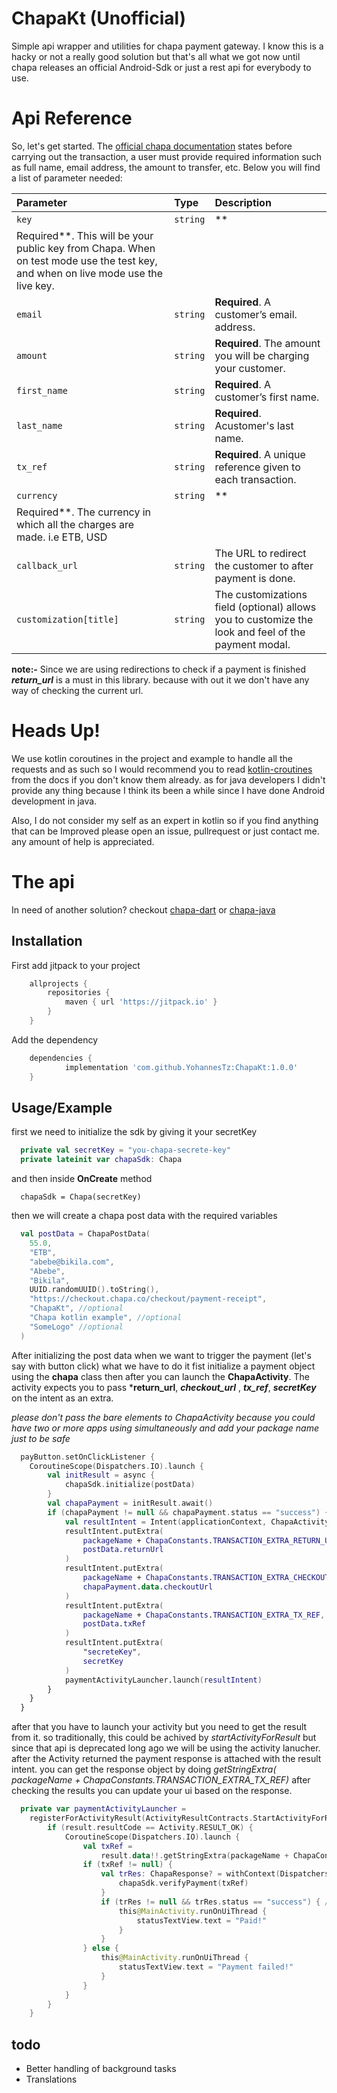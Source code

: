 # ChapaKt (Unofficial)

Simple api wrapper and utilities for chapa payment gateway. I know this is a hacky or not a really
good solution but that's all what we got now until chapa releases an official Android-Sdk or just a
rest api for everybody to use.

# Api Reference

So, let's get started.
The [official chapa documentation](https://developer.chapa.co/docs/accept-payments/) states before
carrying out the transaction, a user must provide required information such as full name, email
address, the amount to transfer, etc. Below you will find a list of parameter needed:

| Parameter | Type     | Description                |
| :-------- | :------- | :------------------------- |
| `key`      | `string` | **
Required**. This will be your public key from Chapa. When on test mode use the test key, and when on live mode use the live key. |
| `email`    | `string` | **Required**. A customer’s email. address. |
| `amount`   | `string` | **Required**. The amount you will be charging your customer. |
| `first_name` | `string` | **Required**. A customer’s first name. |
| `last_name`      | `string` | **Required**. Acustomer's last name. |
| `tx_ref`   | `string` | **Required**. A unique reference given to each transaction. |
| `currency` | `string` | **
Required**. The currency in which all the charges are made. i.e ETB, USD |
| `callback_url`| `string` |  The URL to redirect the customer to after payment is done.|
| `customization[title]`| `string` |  The customizations field (optional) allows you to customize the look and feel of the payment modal.|

**note:-** Since we are using redirections to check if a payment is finished ***return_url*** is a
must in this library. because with out it we don't have any way of checking the current url.

# Heads Up!

We use kotlin coroutines in the project and example to handle all the requests and as such so I
would recommend you to read
[kotlin-croutines](https://kotlinlang.org/docs/coroutines-overview.html) from the docs if you don't
know them already. as for java developers I didn't provide any thing because I think its been a
while since I have done Android development in java.

Also, I do not consider my self as an expert in kotlin so if you find anything that can be Improved
please open an issue, pullrequest or just contact me. any amount of help is appreciated.

# The api

In need of another solution? checkout [chapa-dart](https://github.com/Chapa-Et/chapa-flutter)
or [chapa-java](https://github.com/Chapa-Et/chapa-java)

## Installation

First add jitpack to your project

```groovy
    allprojects {
        repositories {
            maven { url 'https://jitpack.io' }
        }
    }
```

Add the dependency

```groovy
	dependencies {
	        implementation 'com.github.YohannesTz:ChapaKt:1.0.0'
	}
```

###

## Usage/Example

first we need to initialize the sdk by giving it your secretKey

```kotlin
  private val secretKey = "you-chapa-secrete-key"
  private lateinit var chapaSdk: Chapa
```

and then inside **OnCreate** method

```
  chapaSdk = Chapa(secretKey)
```

then we will create a chapa post data with the required variables

```kotlin
  val postData = ChapaPostData(
    55.0,
    "ETB",
    "abebe@bikila.com",
    "Abebe",
    "Bikila",
    UUID.randomUUID().toString(),
    "https://checkout.chapa.co/checkout/payment-receipt",
    "ChapaKt", //optional
    "Chapa kotlin example", //optional
    "SomeLogo" //optional
  )
```

After initializing the post data when we want to trigger the payment (let's say with button click)
what we have to do it fist initialize a payment object using the **chapa** class then after you can
launch the **ChapaActivity**. The activity expects you to pass ***return_url**, ***checkout_url***
, ***tx_ref***, ***secretKey***
on the intent as an extra.

*please don't pass the bare elements to ChapaActivity because you could have two or more apps using
simultaneously and add your package name just to be safe*

```kotlin
  payButton.setOnClickListener {
    CoroutineScope(Dispatchers.IO).launch {
        val initResult = async {
            chapaSdk.initialize(postData)
        }
        val chapaPayment = initResult.await()
        if (chapaPayment != null && chapaPayment.status == "success") {
            val resultIntent = Intent(applicationContext, ChapaActivity::class.java)
            resultIntent.putExtra(
                packageName + ChapaConstants.TRANSACTION_EXTRA_RETURN_URL,
                postData.returnUrl
            )
            resultIntent.putExtra(
                packageName + ChapaConstants.TRANSACTION_EXTRA_CHECKOUT_URL,
                chapaPayment.data.checkoutUrl
            )
            resultIntent.putExtra(
                packageName + ChapaConstants.TRANSACTION_EXTRA_TX_REF,
                postData.txRef
            )
            resultIntent.putExtra(
                "secreteKey",
                secretKey
            )
            paymentActivityLauncher.launch(resultIntent)
        }
    }
  }
```

after that you have to launch your activity but you need to get the result from it. so
traditionally, this could be achived by *startActivityForResult* but since that api is deprecated
long ago we will be using the activity lanucher. after the Activity returned the payment response is
attached with the result intent. you can get the response object by doing *getStringExtra(
packageName + ChapaConstants.TRANSACTION_EXTRA_TX_REF)* after checking the results you can update
your ui based on the response.

```kotlin
  private var paymentActivityLauncher =
    registerForActivityResult(ActivityResultContracts.StartActivityForResult()) { result ->
        if (result.resultCode == Activity.RESULT_OK) {
            CoroutineScope(Dispatchers.IO).launch {
                val txRef =
                    result.data!!.getStringExtra(packageName + ChapaConstants.TRANSACTION_EXTRA_TX_REF)
                if (txRef != null) {
                    val trRes: ChapaResponse? = withContext(Dispatchers.Default) {
                        chapaSdk.verifyPayment(txRef)
                    }
                    if (trRes != null && trRes.status == "success") { // payment successfull, update ui here
                        this@MainActivity.runOnUiThread {
                            statusTextView.text = "Paid!"
                        }
                    }
                } else {
                    this@MainActivity.runOnUiThread {
                        statusTextView.text = "Payment failed!"
                    }
                }
            }
        }
    }
```

## todo

- Better handling of background tasks
- Translations
